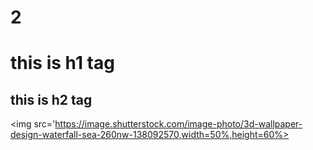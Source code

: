 # 2
# this is h1 tag
## this is h2 tag
<img src='https://image.shutterstock.com/image-photo/3d-wallpaper-design-waterfall-sea-260nw-138092570,width=50%,height=60%>
